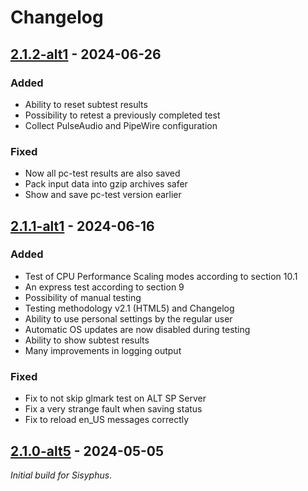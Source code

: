 # Changelog

## [2.1.2-alt1] - 2024-06-26

### Added

- Ability to reset subtest results
- Possibility to retest a previously completed test
- Collect PulseAudio and PipeWire configuration

### Fixed

- Now all pc-test results are also saved
- Pack input data into gzip archives safer
- Show and save pc-test version earlier

[2.1.2-alt1]: https://github.com/klark973/pc-test/releases/tag/2.1.2-alt1

## [2.1.1-alt1] - 2024-06-16

### Added

- Test of CPU Performance Scaling modes according to section 10.1
- An express test according to section 9
- Possibility of manual testing
- Testing methodology v2.1 (HTML5) and Changelog
- Ability to use personal settings by the regular user
- Automatic OS updates are now disabled during testing
- Ability to show subtest results
- Many improvements in logging output

### Fixed

- Fix to not skip glmark test on ALT SP Server
- Fix a very strange fault when saving status
- Fix to reload en_US messages correctly

[2.1.1-alt1]: https://github.com/klark973/pc-test/releases/tag/2.1.1-alt1

## [2.1.0-alt5] - 2024-05-05

_Initial build for Sisyphus_.

[2.1.0-alt5]: https://github.com/klark973/pc-test/releases/tag/2.1.0-alt5

